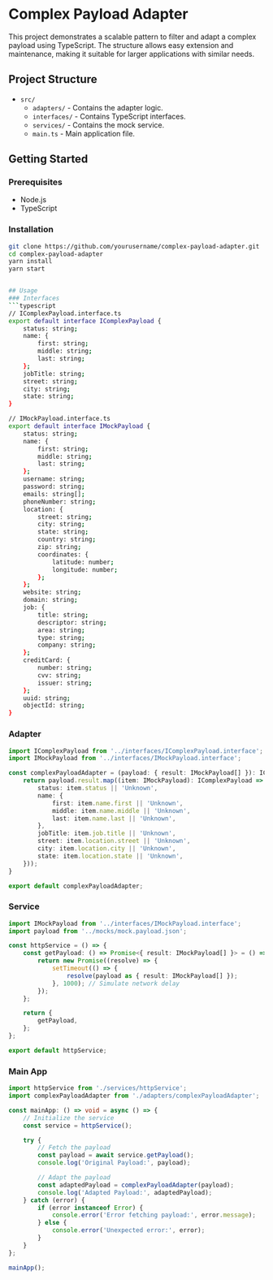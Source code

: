 # Complex Payload Adapter

This project demonstrates a scalable pattern to filter and adapt a complex payload using TypeScript.
The structure allows easy extension and maintenance, making it suitable for larger applications with similar needs.

## Project Structure

- `src/`
  - `adapters/` - Contains the adapter logic.
  - `interfaces/` - Contains TypeScript interfaces.
  - `services/` - Contains the mock service.
  - `main.ts` - Main application file.

## Getting Started

### Prerequisites

- Node.js
- TypeScript

### Installation

```bash
git clone https://github.com/yourusername/complex-payload-adapter.git
cd complex-payload-adapter
yarn install
yarn start


## Usage
### Interfaces
```typescript
// IComplexPayload.interface.ts
export default interface IComplexPayload {
    status: string;
    name: {
        first: string;
        middle: string;
        last: string;
    };
    jobTitle: string;
    street: string;
    city: string;
    state: string;
}

// IMockPayload.interface.ts
export default interface IMockPayload {
    status: string;
    name: {
        first: string;
        middle: string;
        last: string;
    };
    username: string;
    password: string;
    emails: string[];
    phoneNumber: string;
    location: {
        street: string;
        city: string;
        state: string;
        country: string;
        zip: string;
        coordinates: {
            latitude: number;
            longitude: number;
        };
    };
    website: string;
    domain: string;
    job: {
        title: string;
        descriptor: string;
        area: string;
        type: string;
        company: string;
    };
    creditCard: {
        number: string;
        cvv: string;
        issuer: string;
    };
    uuid: string;
    objectId: string;
}
```

### Adapter
```typescript
import IComplexPayload from '../interfaces/IComplexPayload.interface';
import IMockPayload from '../interfaces/IMockPayload.interface';

const complexPayloadAdapter = (payload: { result: IMockPayload[] }): IComplexPayload[] => {
    return payload.result.map((item: IMockPayload): IComplexPayload => ({
        status: item.status || 'Unknown',
        name: {
            first: item.name.first || 'Unknown',
            middle: item.name.middle || 'Unknown',
            last: item.name.last || 'Unknown',
        },
        jobTitle: item.job.title || 'Unknown',
        street: item.location.street || 'Unknown',
        city: item.location.city || 'Unknown',
        state: item.location.state || 'Unknown',
    }));
}

export default complexPayloadAdapter;
```

### Service
```typescript
import IMockPayload from '../interfaces/IMockPayload.interface';
import payload from '../mocks/mock.payload.json';

const httpService = () => {
    const getPayload: () => Promise<{ result: IMockPayload[] }> = () => {
        return new Promise((resolve) => {
            setTimeout(() => {
                resolve(payload as { result: IMockPayload[] });
            }, 1000); // Simulate network delay
        });
    };

    return {
        getPayload,
    };
};

export default httpService;
```

### Main App
```typescript
import httpService from './services/httpService';
import complexPayloadAdapter from './adapters/complexPayloadAdapter';

const mainApp: () => void = async () => {
    // Initialize the service
    const service = httpService();

    try {
        // Fetch the payload
        const payload = await service.getPayload();
        console.log('Original Payload:', payload);

        // Adapt the payload
        const adaptedPayload = complexPayloadAdapter(payload);
        console.log('Adapted Payload:', adaptedPayload);
    } catch (error) {
        if (error instanceof Error) {
            console.error('Error fetching payload:', error.message);
        } else {
            console.error('Unexpected error:', error);
        }
    }
};

mainApp();
```
